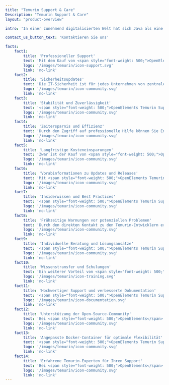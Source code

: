 ```yaml
---
title: "Temurin Support & Care"
Description: "Temurin Support & Care"
layout: "product-overview"

intro: 'In einer zunehmend digitalisierten Welt hat sich Java als eine der populärsten und weitverbreitetsten Programmiersprachen etabliert. Umso wichtiger ist es, auf professionelle Unterstützung zurückgreifen zu können, um bei der Entwicklung und Wartung von Java-Anwendungen auf der sicheren Seite zu sein. Eclipse Temurin ist ein Open-Source-Implementierung von OpenJDK, die von der Eclipse Foundation betrieben wird. Der Kauf von Eclipse Temurin Support bietet Ihnen eine Vielzahl von Vorteilen, die die Leistungsfähigkeit und Sicherheit Ihrer Java-Anwendungen erhöhen und den Entwicklungsprozess optimieren.'

contact_us_button_text: 'Kontaktieren Sie uns'

facts:
    fact1:
        title: 'Professioneller Support'
        text: 'Mit dem Kauf von <span style="font-weight: 500;">OpenElements Temurin Support & Care</span> erhalten Sie Zugang zu einem Team von Experten, die sich auf Java, OpenJDK und die Temurin-Distribution spezialisiert haben. Sie profitieren von schneller, zuverlässiger und persönlicher Unterstützung bei technischen Problemen, Fragen zur Implementierung oder sonstigen Herausforderungen.'
        logo: '/images/temurin/icon-support.svg'
        link: 'no-link'
    fact2:
        title: 'Sicherheitsupdates'
        text: 'Die IT-Sicherheit ist für jedes Unternehmen von zentraler Bedeutung. <span style="font-weight: 500;">OpenElements Temurin Support & Care</span> gewährleistet, dass Sie umgehend über sicherheitsrelevante Updates und Patches informiert werden und diese zeitnah installieren können. Somit reduzieren Sie das Risiko von Sicherheitslücken und schützen Ihre Anwendungen vor potenziellen Bedrohungen.'
        logo: '/images/temurin/icon-community.svg'
        link: 'no-link'
    fact3:
        title: 'Stabilität und Zuverlässigkeit'
        text: '<span style="font-weight: 500;">OpenElements Temurin Support & Care</span> stellt sicher, dass Ihre Java-Anwendungen auf einer stabilen und zuverlässigen Plattform laufen. Durch den kontinuierlichen Support erhalten Sie Updates und Fehlerbehebungen, die die Performance Ihrer Anwendungen verbessern und potenzielle Probleme frühzeitig erkennen und beheben.'
        logo: '/images/temurin/icon-community.svg'
        link: 'no-link'
    fact4:
        title: 'Zeitersparnis und Effizienz'
        text: 'Durch den Zugriff auf professionelle Hilfe können Sie Entwicklungsprozesse beschleunigen und Ressourcen gezielter einsetzen. <span style="font-weight: 500;">OpenElements Temurin Support & Care</span> hilft Ihnen dabei, technische Hürden zu überwinden und Ihr Team auf die wesentlichen Aufgaben im Entwicklungsprozess zu konzentrieren.'
        logo: '/images/temurin/icon-community.svg'
        link: 'no-link'
    fact5:
        title: 'Langfristige Kosteneinsparungen'
        text: 'Zwar ist der Kauf von <span style="font-weight: 500;">OpenElements Temurin Support & Care</span> zunächst eine Investition, aber langfristig können Sie erhebliche Kosten einsparen. Durch die kontinuierliche Verbesserung und Wartung Ihrer Anwendungen verringern Sie das Risiko von Systemausfällen und kostspieligen Reparaturen, während Sie gleichzeitig die Effizienz und Produktivität Ihres Teams steigern.'
        logo: '/images/temurin/icon-community.svg'
        link: 'no-link'
    fact6:
        title: 'Vorabinformationen zu Updates und Releases'
        text: 'Mit <span style="font-weight: 500;">OpenElements Temurin Support & Care</span> erhalten Sie frühzeitigen Zugang zu Informationen über bevorstehende Updates und Releases. Dadurch können Sie besser planen und sicherstellen, dass Ihre Systeme stets auf dem neuesten Stand sind, was die Leistung und Sicherheit Ihrer Java-Anwendungen verbessert.'
        logo: '/images/temurin/icon-community.svg'
        link: 'no-link'
    fact7:
        title: 'Insiderwissen und Best Practices'
        text: '<span style="font-weight: 500;">OpenElements Temurin Support & Care</span> ermöglichen Ihnen den Zugang zu Expertenwissen und bewährten Vorgehensweisen, die Ihnen helfen, Ihre Java-Anwendungen effizienter zu entwickeln und zu warten. Sie profitieren von den Erfahrungen anderer Unternehmen und können so Ihre Entwicklungs- und Betriebsprozesse optimieren.'
        logo: '/images/temurin/icon-community.svg'
        link: 'no-link'
    fact8:
        title: 'Frühzeitige Warnungen vor potenziellen Problemen'
        text: 'Durch den direkten Kontakt zu den Temurin-Entwicklern erhalten Sie frühzeitige Warnungen vor möglichen Problemen oder Inkompatibilitäten, die bei der Entwicklung oder beim Betrieb Ihrer Anwendungen auftreten könnten. Dies ermöglicht es Ihnen, proaktiv zu handeln und mögliche Schwierigkeiten frühzeitig zu beheben, bevor sie zu größeren Problemen werden.'
        logo: '/images/temurin/icon-community.svg'
        link: 'no-link'
    fact9:
        title: 'Individuelle Beratung und Lösungsansätze'
        text: '<span style="font-weight: 500;">OpenElements Temurin Support & Care</span> gewährleistet, dass Sie individuelle Beratung und maßgeschneiderte Lösungsansätze für Ihre spezifischen Anforderungen erhalten. Diese persönliche Betreuung hilft Ihnen, Ihre Java-Anwendungen bestmöglich auf Ihre Geschäftsziele auszurichten und einen Wettbewerbsvorteil gegenüber anderen Unternehmen zu erlangen, die keine entsprechende Unterstützung haben.'
        logo: '/images/temurin/icon-community.svg'
        link: 'no-link'
    fact10:
        title: 'Wissenstransfer und Schulungen'
        text: 'Ein weiterer Vorteil von <span style="font-weight: 500;">OpenElements Temurin Support & Care</span> ist der Zugang zu Schulungen und Wissenstransfer. Sie erhalten die Möglichkeit, Ihr Entwicklerteam in den neuesten Java-Technologien und -Tools fortzubilden, was zu einer höheren Produktivität und besserer Codequalität führt.'
        logo: '/images/temurin/icon-training.svg'
        link: 'no-link'
    fact11:
        title: 'Hochwertiger Support und verbesserte Dokumentation'
        text: '<span style="font-weight: 500;">OpenElements Temurin Support & Care</span> bietet Ihnen nicht nur direkten Zugang zu erfahrenen Java-Experten, sondern auch eine verbesserte und umfassende Dokumentation von Eclipse Temurin in deutscher und englischer Sprache. Diese Dokumentation ist speziell auf die Bedürfnisse unserer Kunden zugeschnitten und hilft Ihnen dabei, das volle Potenzial von Temurin auszuschöpfen.'
        logo: '/images/temurin/icon-documentation.svg'
        link: 'no-link'
    fact12:
        title: 'Unterstützung der Open-Source-Community'
        text: 'Bei <span style="font-weight: 500;">OpenElements</span> sind wir stolz darauf, nicht nur erstklassigen Support für Eclipse Temurin anzubieten, sondern auch aktiv zur Weiterentwicklung von Temurin und anderen Projekten der Adoptium Working Group beizutragen. Wir glauben, dass der Erfolg von Open-Source-Projekten wie Temurin auf der Zusammenarbeit und dem Engagement der gesamten Community basiert. Deshalb investieren wir einen Teil des Gewinns aus unserem Temurin Care & Support direkt in die Open-Source-Community.'
        logo: '/images/temurin/icon-community.svg'
        link: 'no-link'
    fact13:
        title: 'Angepasste Docker-Container für optimale Flexibilität'
        text: '<span style="font-weight: 500;">OpenElements Temurin Support & Care</span> bieten wir auch angepasste Docker-Container an, die perfekt auf die Bedürfnisse unserer Kunden zugeschnitten sind. Sie enthalten die neuesten Versionen von Temurin und können auch weitere Java-Tools wie Maven enthalten. Wir sorgen für regelmäßige Aktualisierungen und Wartung, damit unsere Kunden stets auf dem neuesten Stand sind und ihre Java-Anwendungen in der Cloud oder in lokalen Umgebungen flexibel und effizient bereitstellen können.'
        logo: '/images/temurin/icon-community.svg'
        link: 'no-link'
    fact14:
        title: 'Erfahrene Temurin-Experten für Ihren Support'
        text: 'Bei <span style="font-weight: 500;">OpenElements</span> finden Sie erfahrene Temurin-Experten, die Ihnen einen hochwertigen Support bieten können. Unser Gründer Hendrik Ebbers war bereits im Technischen Steering Committee von AdoptOpenJDK tätig und hat maßgeblich zur erfolgreichen Umsetzung von AdoptOpenJDK und Temurin beigetragen. Unsere Entwickler verfügen über umfassendes Know-how in der Erstellung von systemspezifischen Binaries von Temurin und unsere Java- und Open-Source-Experten sind anerkannte Experten in der Branche.'
        logo: '/images/temurin/icon-community.svg'
        link: 'no-link'
---
```

